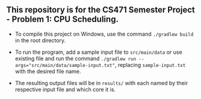 ## This repository is for the CS471 Semester Project - Problem 1: CPU Scheduling.

- To compile this project on Windows, use the command `./gradlew build` in the root directory.

- To run the program, add a sample input file to `src/main/data` or use existing file and run the command `./gradlew run --args="src/main/data/sample-input.txt"`, replacing `sample-input.txt` with the desired file name. 
- The resulting output files will be in `results/` with each named by their respective input file and which core it is.
